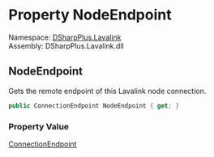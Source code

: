# Property NodeEndpoint

Namespace: [DSharpPlus.Lavalink](DSharpPlus.Lavalink.md)  
Assembly: DSharpPlus.Lavalink.dll

## <a id="DSharpPlus_Lavalink_LavalinkNodeConnection_NodeEndpoint"></a>NodeEndpoint

Gets the remote endpoint of this Lavalink node connection.

```csharp
public ConnectionEndpoint NodeEndpoint { get; }
```

### Property Value

[ConnectionEndpoint](DSharpPlus.Net.ConnectionEndpoint.md)


